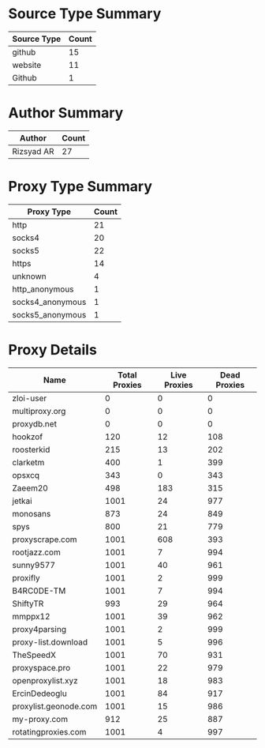 # Source Type Summary

| Source Type | Count |
|-------------|-------|
| github | 15 |
| website | 11 |
| Github | 1 |


# Author Summary

| Author | Count |
|--------|-------|
| Rizsyad AR | 27 |


# Proxy Type Summary

| Proxy Type | Count |
|------------|-------|
| http | 21 |
| socks4 | 20 |
| socks5 | 22 |
| https | 14 |
| unknown | 4 |
| http_anonymous | 1 |
| socks4_anonymous | 1 |
| socks5_anonymous | 1 |


# Proxy Details

| Name | Total Proxies | Live Proxies | Dead Proxies |
|------|---------------|--------------|---------------|
| zloi-user | 0 | 0 | 0 |
| multiproxy.org | 0 | 0 | 0 |
| proxydb.net | 0 | 0 | 0 |
| hookzof | 120 | 12 | 108 |
| roosterkid | 215 | 13 | 202 |
| clarketm | 400 | 1 | 399 |
| opsxcq | 343 | 0 | 343 |
| Zaeem20 | 498 | 183 | 315 |
| jetkai | 1001 | 24 | 977 |
| monosans | 873 | 24 | 849 |
| spys | 800 | 21 | 779 |
| proxyscrape.com | 1001 | 608 | 393 |
| rootjazz.com | 1001 | 7 | 994 |
| sunny9577 | 1001 | 40 | 961 |
| proxifly | 1001 | 2 | 999 |
| B4RC0DE-TM | 1001 | 7 | 994 |
| ShiftyTR | 993 | 29 | 964 |
| mmppx12 | 1001 | 39 | 962 |
| proxy4parsing | 1001 | 2 | 999 |
| proxy-list.download | 1001 | 5 | 996 |
| TheSpeedX | 1001 | 70 | 931 |
| proxyspace.pro | 1001 | 22 | 979 |
| openproxylist.xyz | 1001 | 18 | 983 |
| ErcinDedeoglu | 1001 | 84 | 917 |
| proxylist.geonode.com | 1001 | 15 | 986 |
| my-proxy.com | 912 | 25 | 887 |
| rotatingproxies.com | 1001 | 4 | 997 |
